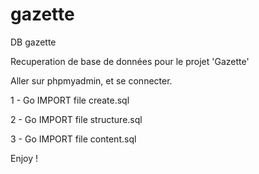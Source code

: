 # gazette
DB gazette


Recuperation de base de données pour le projet 'Gazette'

Aller sur phpmyadmin, et se connecter.

1 - Go IMPORT file create.sql

2 - Go IMPORT file structure.sql

3 - Go IMPORT file content.sql

Enjoy ! 


